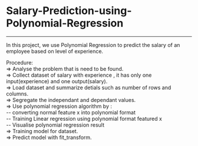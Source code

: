 # Salary-Prediction-using-Polynomial-Regression
__________________________________________________

In this project, we use Polynomial Regression to predict the  salary of an employee based on level of experience.                                           

Procedure:                                                                                                             
=> Analyse the problem that is need to be found.                                                                                            
=> Collect dataset of salary with experience , it has only one input(experience) and one output(salary).                                                  
=> Load dataset and summarize detials such as number of rows and columns.                                                                              
=> Segregate the independant and dependant values.                                                                                                   
=> Use polynomial regression algorithm by :                                                                                          
                           -- converting normal feature x into polynomial format                                               
                           -- Training Linear regression using polynomial format featured x                                                     
                           -- Visualise polynomial regression result                                                                                    
=> Training model for dataset.                                                                                                                                  
=> Predict model with fit_transform.                                                                            
